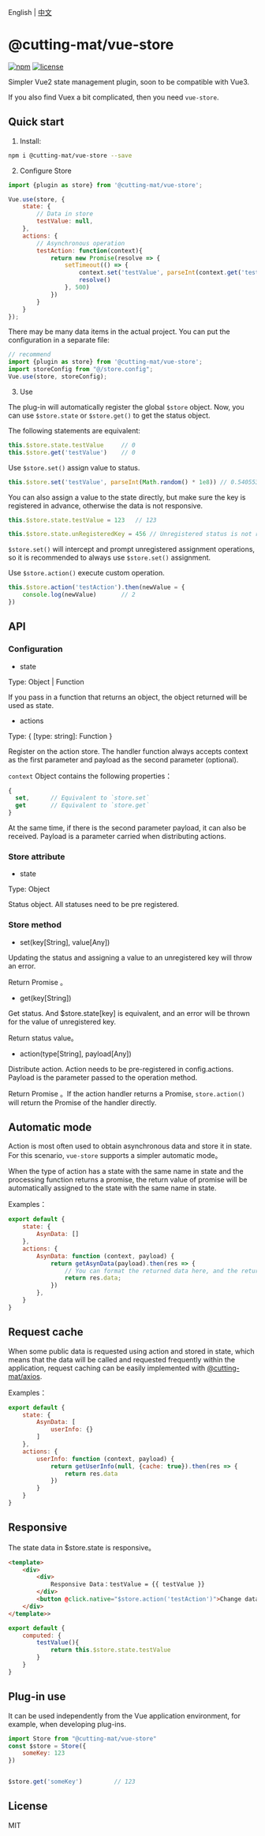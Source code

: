 English | [中文](README_CN.md)

# @cutting-mat/vue-store

[![npm](https://img.shields.io/npm/v/@cutting-mat/vue-store.svg)](https://www.npmjs.com/package/@cutting-mat/vue-store) [![license](https://img.shields.io/github/license/cutting-mat/vue-store.svg)]()

Simpler Vue2 state management plugin, soon to be compatible with Vue3.

If you also find Vuex a bit complicated, then you need `vue-store`.

## Quick start

1. Install:

``` bash
npm i @cutting-mat/vue-store --save
```

2. Configure Store

``` js
import {plugin as store} from '@cutting-mat/vue-store';

Vue.use(store, {
    state: {
        // Data in store
        testValue: null,
    },
    actions: {
        // Asynchronous operation
        testAction: function(context){
            return new Promise(resolve => {
                setTimeout(() => {
                    context.set('testValue', parseInt(context.get('testValue')+1))
                    resolve()
                }, 500)
            })
        }
    }
});
```

There may be many data items in the actual project. You can put the configuration in a separate file:

``` js
// recommend
import {plugin as store} from '@cutting-mat/vue-store';
import storeConfig from "@/store.config";
Vue.use(store, storeConfig);

```

3. Use

The plug-in will automatically register the global `$store` object. Now, you can use  `$store.state` or `$store.get()` to get the status object.

The following statements are equivalent:

``` js
this.$store.state.testValue     // 0
this.$store.get('testValue')    // 0

```

Use `$store.set()` assign value to status.

``` js
this.$store.set('testValue', parseInt(Math.random() * 1e8)) // 0.5405537846956767

```

You can also assign a value to the state directly, but make sure the key is registered in advance, otherwise the data is not responsive.

``` js
this.$store.state.testValue = 123   // 123

this.$store.state.unRegisteredKey = 456 // Unregistered status is not responsive 

```

`$store.set()` will intercept and prompt unregistered assignment operations, so it is recommended to always use `$store.set()` assignment.

Use `$store.action()` execute custom operation.

```js
this.$store.action('testAction').then(newValue = {
    console.log(newValue)       // 2
})

```

## API

### Configuration

- state

Type: Object | Function

If you pass in a function that returns an object, the object returned will be used as state.

- actions

Type: { [type: string]: Function }

Register on the action store. The handler function always accepts context as the first parameter and payload as the second parameter (optional).

`context` Object contains the following properties：

```js
{
  set,      // Equivalent to `store.set`
  get       // Equivalent to `store.get`
}

```

At the same time, if there is the second parameter payload, it can also be received. Payload is a parameter carried when distributing actions.

### Store attribute

- state

Type: Object

Status object. All statuses need to be pre registered.

### Store method

- set(key[String], value[Any])

Updating the status and assigning a value to an unregistered key will throw an error.

Return Promise 。

- get(key[String])

Get status. And $store.state[key] is equivalent, and an error will be thrown for the value of unregistered key.

Return status value。

- action(type[String], payload[Any])

Distribute action. Action needs to be pre-registered in config.actions. Payload is the parameter passed to the operation method.

Return Promise 。If the action handler returns a Promise, `store.action()` will return the Promise of the handler directly.

## Automatic mode

Action is most often used to obtain asynchronous data and store it in state. For this scenario, `vue-store` supports a simpler automatic mode。

When the type of action has a state with the same name in state and the processing function returns a promise, the return value of promise will be automatically assigned to the state with the same name in state.

Examples：

```js
export default {
    state: {
        AsynData: []
    },
    actions: {
        AsynData: function (context, payload) {
            return getAsynData(payload).then(res => {
                // You can format the returned data here, and the returned value will be automatically stored in state.AsynData
                return res.data;
            })
        },
    }
}
```

## Request cache

When some public data is requested using action and stored in state, which means that the data will be called and requested frequently within the application, request caching can be easily implemented with [@cutting-mat/axios](https://github.com/cutting-mat/axios/blob/main/README_CN.md).

Examples：

```js
export default {
    state: {
        AsynData: [
            userInfo: {}
        ]
    },
    actions: {
        userInfo: function (context, payload) {
            return getUserInfo(null, {cache: true}).then(res => {
                return res.data
            })
        }
    }
}

```

## Responsive

The state data in $store.state is responsive。

``` html
<template>
    <div>
        <div>
            Responsive Data：testValue = {{ testValue }}
        </div>
        <button @click.native="$store.action('testAction')">Change data</button>
    </div>
</template>>
```

``` js
export default {
    computed: {
        testValue(){
            return this.$store.state.testValue
        }
    }
}

```

## Plug-in use

It can be used independently from the Vue application environment, for example, when developing plug-ins.

``` js
import Store from "@cutting-mat/vue-store"
const $store = Store({
    someKey: 123
})


$store.get('someKey')         // 123

```

## License

MIT
